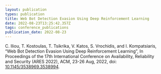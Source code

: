 ```yaml
---
layout: publication
types: publication
title: Web Bot Detection Evasion Using Deep Reinforcement Learning
date: 2022-08-23T13:25:42.357Z
tags: conference_publications
publication_date: 2022-08-23
---
```

C. Iliou, T. Kostoulas, T. Tsikrika, V. Katos, S. Vrochidis, and I. Kompatsiaris, “Web Bot Detection Evasion Using Deep Reinforcement Learning”, In Proceedings of the 17th International Conference on Availability, Reliability and Security (ARES 2022), ACM, 23-26 Aug, 2022, doi: [10.1145/3538969.3538994](https://doi.org/10.1145/3538969.3538994).